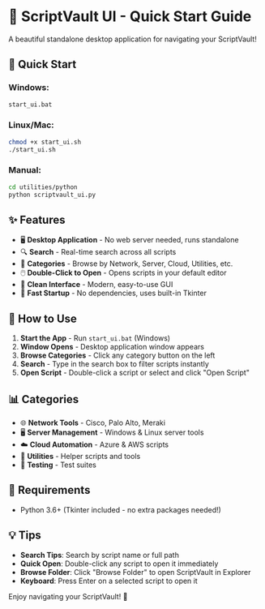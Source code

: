 # 🎨 ScriptVault UI - Quick Start Guide

A beautiful standalone desktop application for navigating your ScriptVault!

## 🚀 Quick Start

### Windows:
```bash
start_ui.bat
```

### Linux/Mac:
```bash
chmod +x start_ui.sh
./start_ui.sh
```

### Manual:
```bash
cd utilities/python
python scriptvault_ui.py
```

## ✨ Features

- 🖥️ **Desktop Application** - No web server needed, runs standalone
- 🔍 **Search** - Real-time search across all scripts
- 📁 **Categories** - Browse by Network, Server, Cloud, Utilities, etc.
- 🖱️ **Double-Click to Open** - Opens scripts in your default editor
- 🎨 **Clean Interface** - Modern, easy-to-use GUI
- 🚀 **Fast Startup** - No dependencies, uses built-in Tkinter

## 🎯 How to Use

1. **Start the App** - Run `start_ui.bat` (Windows)
2. **Window Opens** - Desktop application window appears
3. **Browse Categories** - Click any category button on the left
4. **Search** - Type in the search box to filter scripts instantly
5. **Open Script** - Double-click a script or select and click "Open Script"

## 📊 Categories

- 🌐 **Network Tools** - Cisco, Palo Alto, Meraki
- 🖥️ **Server Management** - Windows & Linux server tools
- ☁️ **Cloud Automation** - Azure & AWS scripts
- 🔧 **Utilities** - Helper scripts and tools
- 🧪 **Testing** - Test suites

## 🔧 Requirements

- Python 3.6+ (Tkinter included - no extra packages needed!)

## 💡 Tips

- **Search Tips**: Search by script name or full path
- **Quick Open**: Double-click any script to open it immediately
- **Browse Folder**: Click "Browse Folder" to open ScriptVault in Explorer
- **Keyboard**: Press Enter on a selected script to open it

Enjoy navigating your ScriptVault! 🎉

